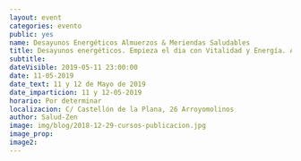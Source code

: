 ```yaml
---
layout: event
categories: evento
public: yes
name: Desayunos Energéticos Almuerzos & Meriendas Saludables
title: Desayunos energéticos. Empieza el dia con Vitalidad y Energía. Almuerzos & Meriendas Saludables
subtitle:
dateVisible: 2019-05-11 23:00:00
date: 11-05-2019
date_text: 11 y 12 de Mayo de 2019
date_imparticion: 11 y 12-05-2019
horario: Por determinar
localizacion: C/ Castellón de la Plana, 26 Arroyomolinos
author: Salud-Zen
image: img/blog/2018-12-29-cursos-publicacion.jpg
image_prop:
image2:
---
```

